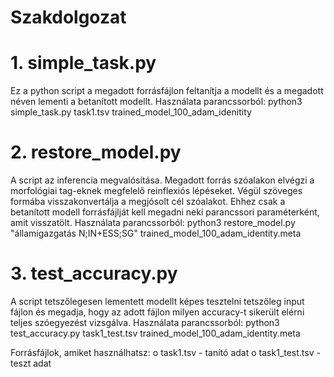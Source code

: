 # Szakdolgozat

# 1. simple_task.py
  Ez a python script a megadott forrásfájlon feltanítja a modellt és a megadott néven lementi a betanított modellt.
  Használata parancssorból:
    python3 simple_task.py task1.tsv trained_model_100_adam_idenitity
    
# 2. restore_model.py
  A script az inferencia megvalósítása. Megadott forrás szóalakon elvégzi a morfológiai tag-eknek megfelelő reinflexiós lépéseket. Végül szöveges formába visszakonvertálja a megjósolt cél szóalakot. Ehhez csak a betanított modell forrásfájlját kell megadni neki parancssori paraméterként, amit visszatölt.
  Használata parancssorból:
    python3 restore_model.py "államigazgatás N;IN+ESS;SG" trained_model_100_adam_identity.meta
    
# 3. test_accuracy.py
  A script tetszőlegesen lementett modellt képes tesztelni tetszőleg input fájlon és megadja, hogy az adott fájlon milyen accuracy-t sikerült elérni teljes szóegyezést vizsgálva. 
  Használata parancssorból:
    python3 test_accuracy.py task1_test.tsv trained_model_100_adam_identity.meta
    
Forrásfájlok, amiket használhatsz:
  o task1.tsv - tanító adat
  o task1_test.tsv - teszt adat
